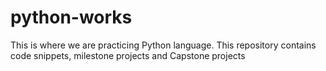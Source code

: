 # python-works
This is where we are practicing Python language. This repository contains code snippets, milestone projects and Capstone projects
